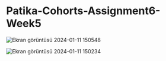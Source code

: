 # Patika-Cohorts-Assignment6-Week5


![Ekran görüntüsü 2024-01-11 150548](https://github.com/karakusmetin/Patika-Cohorts-Assignment1-Week1/assets/106442941/83f44dc3-0c66-4fa7-91df-742b59394f8b)


![Ekran görüntüsü 2024-01-11 150234](https://github.com/karakusmetin/Patika-Cohorts-Assignment1-Week1/assets/106442941/8f854f12-6ac6-41db-8d45-de431004d92b)
